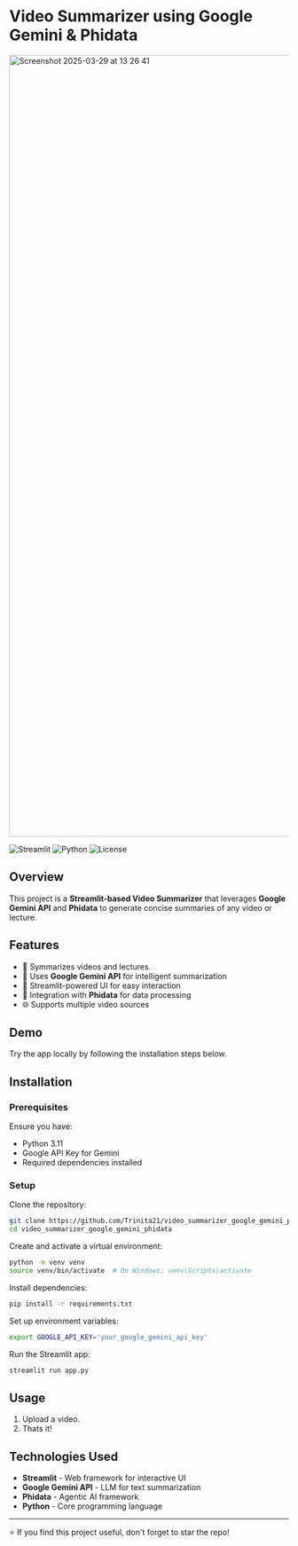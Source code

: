 # Video Summarizer using Google Gemini & Phidata

<img width="1410" alt="Screenshot 2025-03-29 at 13 26 41" src="https://github.com/user-attachments/assets/a9aa60ae-fee8-47b4-a03d-2f74a849ed74" />

![Streamlit](https://img.shields.io/badge/Built%20with-Streamlit-red?logo=streamlit)
![Python](https://img.shields.io/badge/Python-3.9%2B-blue?logo=python)
![License](https://img.shields.io/badge/License-MIT-green)

## Overview
This project is a **Streamlit-based Video Summarizer** that leverages **Google Gemini API** and **Phidata** to generate concise summaries of any video or lecture. 

## Features
- 🎥 Symmarizes videos and lectures.
- 🧠 Uses **Google Gemini API** for intelligent summarization
- 🚀 Streamlit-powered UI for easy interaction
- 💾 Integration with **Phidata** for data processing
- 🌐 Supports multiple video sources

## Demo
Try the app locally by following the installation steps below.

## Installation
### Prerequisites
Ensure you have:
- Python 3.11
- Google API Key for Gemini
- Required dependencies installed

### Setup
Clone the repository:
```bash
git clone https://github.com/Trinita21/video_summarizer_google_gemini_phidata.git
cd video_summarizer_google_gemini_phidata
```

Create and activate a virtual environment:
```bash
python -m venv venv
source venv/bin/activate  # On Windows: venv\Scripts\activate
```

Install dependencies:
```bash
pip install -r requirements.txt
```

Set up environment variables:
```bash
export GOOGLE_API_KEY='your_google_gemini_api_key'
```

Run the Streamlit app:
```bash
streamlit run app.py
```

## Usage
1. Upload a video.
2. Thats it!

## Technologies Used
- **Streamlit** - Web framework for interactive UI
- **Google Gemini API** - LLM for text summarization
- **Phidata** - Agentic AI framework
- **Python** - Core programming language

---
⭐ If you find this project useful, don't forget to star the repo!

